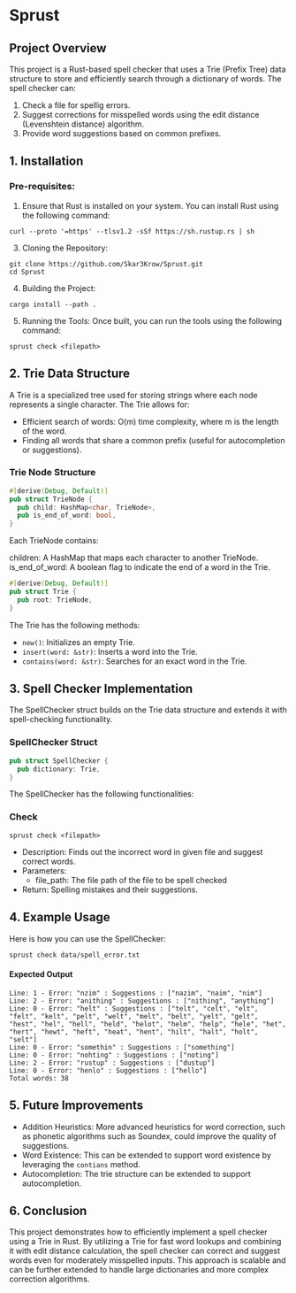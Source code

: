 # Sprust
## Project Overview
This project is a Rust-based spell checker that uses a Trie (Prefix Tree) data structure to store and efficiently search through a dictionary of words. The spell checker can:
1. Check a file for spellig errors.
2. Suggest corrections for misspelled words using the edit distance (Levenshtein distance) algorithm.
3. Provide word suggestions based on common prefixes.

## 1. Installation
### Pre-requisites:
1. Ensure that Rust is installed on your system. You can install Rust using the following command:
```
curl --proto '=https' --tlsv1.2 -sSf https://sh.rustup.rs | sh
```

3. Cloning the Repository:
```
git clone https://github.com/Skar3Krow/Sprust.git
cd Sprust
```

4. Building the Project:
```
cargo install --path .
```

5. Running the Tools:
Once built, you can run the tools using the following command:
```
sprust check <filepath>
```

## 2. Trie Data Structure

A Trie is a specialized tree used for storing strings where each node represents a single character. The Trie allows for:

- Efficient search of words: O(m) time complexity, where m is the length of the word.
- Finding all words that share a common prefix (useful for autocompletion or suggestions).

### Trie Node Structure
```rust
#[derive(Debug, Default)]
pub struct TrieNode {
  pub child: HashMap<char, TrieNode>,
  pub is_end_of_word: bool,
}
```
Each TrieNode contains:

children: A HashMap that maps each character to another TrieNode.
is_end_of_word: A boolean flag to indicate the end of a word in the Trie.
```rust
#[derive(Debug, Default)]
pub struct Trie {
  pub root: TrieNode,
}
```
The Trie has the following methods:

- ```new()```: Initializes an empty Trie.
- ```insert(word: &str)```: Inserts a word into the Trie.
- ```contains(word: &str)```: Searches for an exact word in the Trie.

## 3. Spell Checker Implementation
The SpellChecker struct builds on the Trie data structure and extends it with spell-checking functionality.
### SpellChecker Struct
```rust
pub struct SpellChecker {
  pub dictionary: Trie,
}
```
The SpellChecker has the following functionalities:
### Check
```
sprust check <filepath>
```
- Description: Finds out the incorrect word in given file and suggest correct words.
- Parameters:
  - file_path: The file path of the file to be spell checked
- Return: Spelling mistakes and their suggestions.

## 4. Example Usage
Here is how you can use the SpellChecker:
```
sprust check data/spell_error.txt
```
#### Expected Output
```
Line: 1 - Error: "nzim" : Suggestions : ["nazim", "naim", "nim"]
Line: 2 - Error: "anithing" : Suggestions : ["nithing", "anything"]
Line: 0 - Error: "helt" : Suggestions : ["telt", "celt", "elt", "felt", "kelt", "pelt", "welt", "melt", "belt", "yelt", "gelt", "hest", "hel", "hell", "held", "helot", "helm", "help", "hele", "het", "hert", "hewt", "heft", "heat", "hent", "hilt", "halt", "holt", "selt"]
Line: 0 - Error: "somethin" : Suggestions : ["something"]
Line: 0 - Error: "nohting" : Suggestions : ["noting"]
Line: 2 - Error: "rustup" : Suggestions : ["dustup"]
Line: 0 - Error: "henlo" : Suggestions : ["hello"]
Total words: 38
```

## 5. Future Improvements
- Addition Heuristics: More advanced heuristics for word correction, such as phonetic algorithms such as Soundex, could improve the quality of suggestions.
- Word Existence: This can be extended to support word existence by leveraging the ```contians``` method.
- Autocompletion: The trie structure can be extended to support autocompletion.

## 6. Conclusion
This project demonstrates how to efficiently implement a spell checker using a Trie in Rust. By utilizing a Trie for fast word lookups and combining it with edit distance calculation, the spell checker can correct and suggest words even for moderately misspelled inputs. This approach is scalable and can be further extended to handle large dictionaries and more complex correction algorithms.

